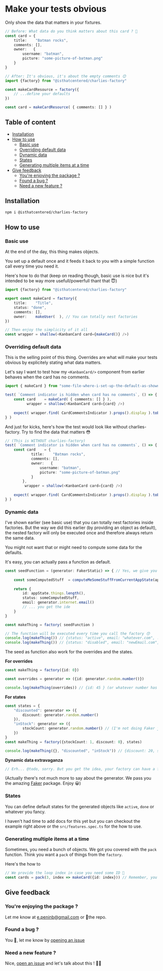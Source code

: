 # Make your tests obvious
Only show the data that matters in your fixtures.

```typescript
// Before: What data do you think matters about this card ? 😬
const card = {
    title:    "Batman rocks",
    comments: [],
    owner:   {
    	username: "batman",
    	picture: "some-picture-of-batman.png"
    }
} 

// After: It's obvious, it's about the empty comments 😊
import {factory} from "@isthatcentered/charlies-factory"

const makeCardResource = factory({
	// ...define your defaults 
})

const card = makeCardResource( { comments: [] } )  
```

## Table of content
<!-- START doctoc generated TOC please keep comment here to allow auto update -->
<!-- DON'T EDIT THIS SECTION, INSTEAD RE-RUN doctoc TO UPDATE -->


- [Installation](#installation)
- [How to use](#how-to-use)
  - [Basic use](#basic-use)
  - [Overriding default data](#overriding-default-data)
  - [Dynamic data](#dynamic-data)
  - [States](#states)
  - [Generating multiple items at a time](#generating-multiple-items-at-a-time)
- [Give feedback](#give-feedback)
  - [You're enjoying the package ?](#youre-enjoying-the-package-)
  - [Found a bug ?](#found-a-bug-)
  - [Need a new feature ?](#need-a-new-feature-)

<!-- END doctoc generated TOC please keep comment here to allow auto update -->

## Installation
```bash
npm i @isthatcentered/charlies-factory 
```

## How to use
### Basic use 
At the end of the day, this thing makes objects. 

You set up a default once and it feeds it back to you with a simple function call every time you need it.

Here's how to do that (keep on reading though, basic use is nice but it's intended to be way more usefull/powerfull thant that 😇)

```typescript jsx
import {factory} from "@isthatcentered/charlies-factory"

export const makeCard = factory({
	title:    "Title",
	status: "done",
    comments: [],
    owner:    makeUser(  ), // You can totally nest factories 
})

// Then enjoy the simplicity of it all
const wrapper = shallow(<KanbanCard card={makeCard()} />)
```

### Overriding default data
This is the selling point of this thing. Overrides are what will make your tests obvious by explicitely stating what data matters.

Let's say I want to test how my `<KanbanCard/>` component from earlier behaves when the card has no comments.
```typescript jsx
import { makeCard } from "some-file-where-i-set-up-the-default-as-shown-in-basic-use"

test( `Comment indicator is hidden when card has no comments`, () => {
	const card    = makeCard( { comments: [] } ),
	      wrapper = shallow(<KanbanCard card={card} />)
	
	expect( wrapper.find( CardCommentsIndicator ).props().display ).toBe( false )
} )
```


And just for kicks, here's how the test would look like without charlies-factory. Try to find the data that matters 😳
```typescript jsx
// (This is WITHOUT charlies-factory)
test( `Comment indicator is hidden when card has no comments`, () => {
	const card    = {
            title:    "Batman rocks",
            comments: [],
            owner:   {
                username: "batman",
                picture: "some-picture-of-batman.png"
            }
        },
         wrapper = shallow(<KanbanCard card={card} />)
	
	expect( wrapper.find( CardCommentsIndicator ).props().display ).toBe( false )
} )
```

### Dynamic data
I've shown earlier (see basic use) that you can totally nest factories inside factories. But the way we did this earlier (by providing an object as default), the nested factory will only be executed once and therefore always return the same data. 

You might not want that or might need to compute some data for the defaults.

It's easy, you can actually pass a function as default. 

```typescript
const seedFunction = (generator: FakerStatic) => { // Yes, we give you a data generator (Faker) because we're nice like that but more on that later 😇
	
	const someComputedStuff  = computeMeSomeStuffFromCurrentAppState(appState)
	
	return {
		id: appState.things.length(),
		status: someComputedStuff,
		email: generator.internet.email()
		// ... you get the ide
	} 	
}

const makeThing = factory( seedFunction )

// The function will be executed every time you call the factory 😙
console.log(makeThing()) // {status: "active", email: "whatever.com", ... }
console.log(makeThing()) // {status: "disabled", email: "newEmail.com", ... }   
```

The seed as function also work for the overrides and the states.

**For overrides**
```typescript
const makeThing = factory({id: 0})

const overrides = generator => ({id: generator.random.number()})

console.log(makeThing(overrides)) // {id: 45 } (or whatever number has been generated) 
```

**For states**
```typescript
const states = {
	"discounted": generator => ({
		discount: generator.random.number()
	}),
	"inStock": generator => ({
        stockCount: generator.random.number() // (I'm not doing Faker justice, it can do way much more than generate random numbers)
    })
}
const makeThing = factory({stockCount: 1, discount: 0}, states)

console.log(makeThing({}, "discounted", "inStock")) // {discount: 20, stockCount: 42} 
```

**Dynamic data extravaganza**
```typescript 
// Erh... @todo, sorry. But you get the idea, your factory can have a function as default, for a or every state you define, and for your last minute overrides if you want.
```


(Actually there's not much more to say about the generator. We pass you the amazing [Faker](https://www.npmjs.com/package/faker) package. Enjoy 😀)


### States
You can define default states for the generated objects like `active`, `done` or whatever you fancy.

I haven't had time to add docs for this yet but you can checkout the example right above or the `src/features.spec.ts` for the how to use.

### Generating multiple items at a time
Sometimes, you need a bunch of objects. We got you covered with the `pack` function. Think you want a `pack` of things from the `factory`.

Here's the how to
```typescript
// We provide the loop index in case you need some ID 👮‍
const cards = pack(3, index => makeCard({id: index})) // Remember, you still have acces to overrides
``` 

## Give feedback
### You're enjoying the package ? 
Let me know at [e.peninb@gmail.com](e.peninb@gmail.com) or 🌟the repo.

### Found a bug ?
You 🤟, let me know by [opening an issue](https://github.com/isthatcentered/charlies-factory/issues)

### Need a new feature ?
Nice, [open an issue](https://github.com/isthatcentered/charlies-factory/issues) and let's talk about this ! 👩‍🚀
